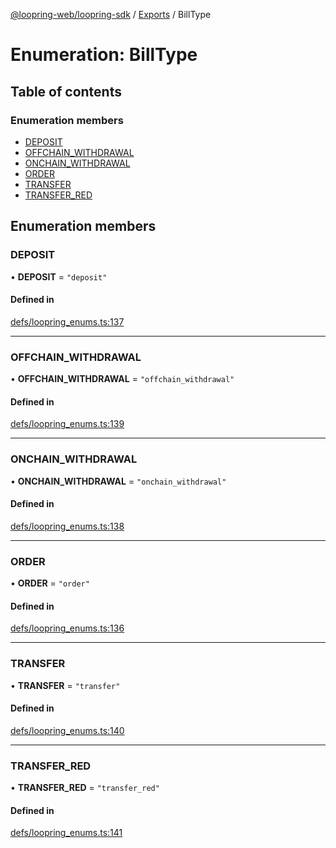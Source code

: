 [@loopring-web/loopring-sdk](../README.md) / [Exports](../modules.md) / BillType

# Enumeration: BillType

## Table of contents

### Enumeration members

- [DEPOSIT](BillType.md#deposit)
- [OFFCHAIN\_WITHDRAWAL](BillType.md#offchain_withdrawal)
- [ONCHAIN\_WITHDRAWAL](BillType.md#onchain_withdrawal)
- [ORDER](BillType.md#order)
- [TRANSFER](BillType.md#transfer)
- [TRANSFER\_RED](BillType.md#transfer_red)

## Enumeration members

### DEPOSIT

• **DEPOSIT** = `"deposit"`

#### Defined in

[defs/loopring_enums.ts:137](https://github.com/Loopring/loopring_sdk/blob/6d0be7c/src/defs/loopring_enums.ts#L137)

___

### OFFCHAIN\_WITHDRAWAL

• **OFFCHAIN\_WITHDRAWAL** = `"offchain_withdrawal"`

#### Defined in

[defs/loopring_enums.ts:139](https://github.com/Loopring/loopring_sdk/blob/6d0be7c/src/defs/loopring_enums.ts#L139)

___

### ONCHAIN\_WITHDRAWAL

• **ONCHAIN\_WITHDRAWAL** = `"onchain_withdrawal"`

#### Defined in

[defs/loopring_enums.ts:138](https://github.com/Loopring/loopring_sdk/blob/6d0be7c/src/defs/loopring_enums.ts#L138)

___

### ORDER

• **ORDER** = `"order"`

#### Defined in

[defs/loopring_enums.ts:136](https://github.com/Loopring/loopring_sdk/blob/6d0be7c/src/defs/loopring_enums.ts#L136)

___

### TRANSFER

• **TRANSFER** = `"transfer"`

#### Defined in

[defs/loopring_enums.ts:140](https://github.com/Loopring/loopring_sdk/blob/6d0be7c/src/defs/loopring_enums.ts#L140)

___

### TRANSFER\_RED

• **TRANSFER\_RED** = `"transfer_red"`

#### Defined in

[defs/loopring_enums.ts:141](https://github.com/Loopring/loopring_sdk/blob/6d0be7c/src/defs/loopring_enums.ts#L141)
